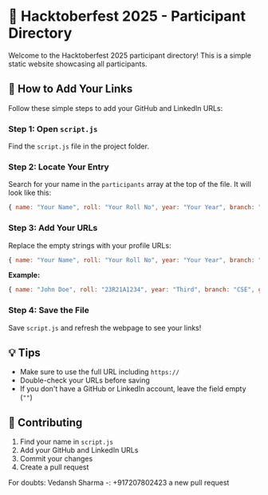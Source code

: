 # 🎃 Hacktoberfest 2025 - Participant Directory

Welcome to the Hacktoberfest 2025 participant directory! This is a simple static website showcasing all participants.

## 🚀 How to Add Your Links

Follow these simple steps to add your GitHub and LinkedIn URLs:

### Step 1: Open `script.js`
Find the `script.js` file in the project folder.

### Step 2: Locate Your Entry
Search for your name in the `participants` array at the top of the file. It will look like this:

```javascript
{ name: "Your Name", roll: "Your Roll No", year: "Your Year", branch: "Your Branch", github: "", linkedin: "" },
```

### Step 3: Add Your URLs
Replace the empty strings with your profile URLs:

```javascript
{ name: "Your Name", roll: "Your Roll No", year: "Your Year", branch: "Your Branch", github: "https://github.com/yourusername", linkedin: "https://linkedin.com/in/yourprofile" },
```

**Example:**
```javascript
{ name: "John Doe", roll: "23R21A1234", year: "Third", branch: "CSE", github: "https://github.com/johndoe", linkedin: "https://linkedin.com/in/johndoe" },
```

### Step 4: Save the File
Save `script.js` and refresh the webpage to see your links!

## 💡 Tips

- Make sure to use the full URL including `https://`
- Double-check your URLs before saving
- If you don't have a GitHub or LinkedIn account, leave the field empty (`""`)

## 🤝 Contributing

1. Find your name in `script.js`
2. Add your GitHub and LinkedIn URLs
3. Commit your changes
4. Create a pull request

For doubts: Vedansh Sharma -: +917207802423
a new pull request
